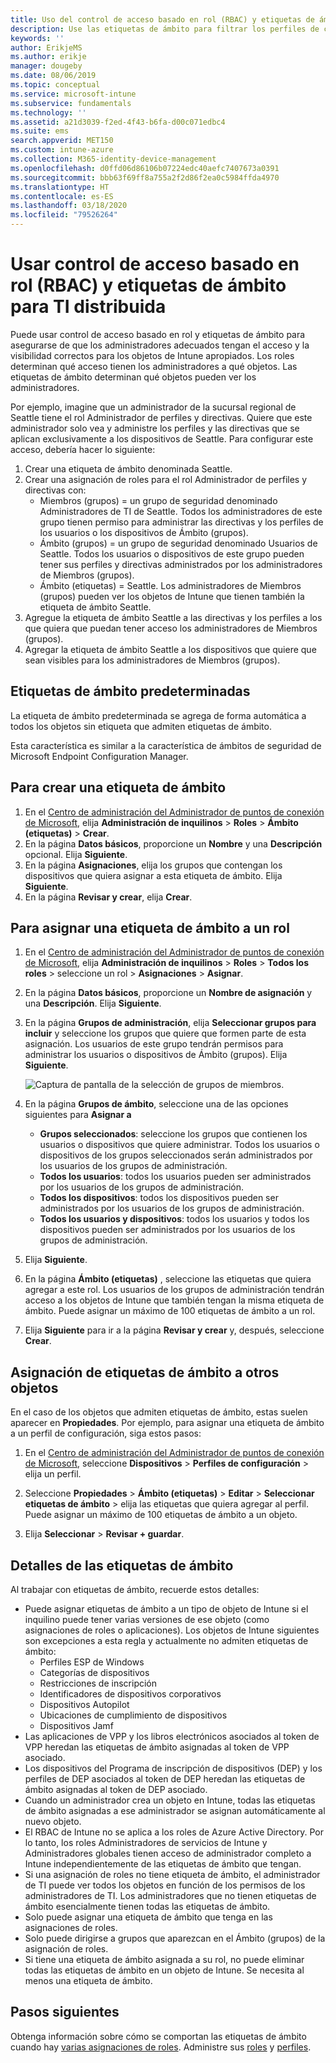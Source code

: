 ```yaml
---
title: Uso del control de acceso basado en rol (RBAC) y etiquetas de ámbito para TI distribuida en Intune | Microsoft Docs
description: Use las etiquetas de ámbito para filtrar los perfiles de configuración por roles específicos.
keywords: ''
author: ErikjeMS
ms.author: erikje
manager: dougeby
ms.date: 08/06/2019
ms.topic: conceptual
ms.service: microsoft-intune
ms.subservice: fundamentals
ms.technology: ''
ms.assetid: a21d3039-f2ed-4f43-b6fa-d00c071edbc4
ms.suite: ems
search.appverid: MET150
ms.custom: intune-azure
ms.collection: M365-identity-device-management
ms.openlocfilehash: d0ffd06d86106b07224edc40aefc7407673a0391
ms.sourcegitcommit: bbb63f69ff8a755a2f2d86f2ea0c5984ffda4970
ms.translationtype: HT
ms.contentlocale: es-ES
ms.lasthandoff: 03/18/2020
ms.locfileid: "79526264"
---
```

# <a name="use-role-based-access-control-rbac-and-scope-tags-for-distributed-it"></a>Usar control de acceso basado en rol (RBAC) y etiquetas de ámbito para TI distribuida

Puede usar control de acceso basado en rol y etiquetas de ámbito para asegurarse de que los administradores adecuados tengan el acceso y la visibilidad correctos para los objetos de Intune apropiados. Los roles determinan qué acceso tienen los administradores a qué objetos. Las etiquetas de ámbito determinan qué objetos pueden ver los administradores.

Por ejemplo, imagine que un administrador de la sucursal regional de Seattle tiene el rol Administrador de perfiles y directivas. Quiere que este administrador solo vea y administre los perfiles y las directivas que se aplican exclusivamente a los dispositivos de Seattle. Para configurar este acceso, debería hacer lo siguiente:

1. Crear una etiqueta de ámbito denominada Seattle.
2. Crear una asignación de roles para el rol Administrador de perfiles y directivas con: 
    - Miembros (grupos) = un grupo de seguridad denominado Administradores de TI de Seattle. Todos los administradores de este grupo tienen permiso para administrar las directivas y los perfiles de los usuarios o los dispositivos de Ámbito (grupos).
    - Ámbito (grupos) = un grupo de seguridad denominado Usuarios de Seattle. Todos los usuarios o dispositivos de este grupo pueden tener sus perfiles y directivas administrados por los administradores de Miembros (grupos). 
    - Ámbito (etiquetas) = Seattle. Los administradores de Miembros (grupos) pueden ver los objetos de Intune que tienen también la etiqueta de ámbito Seattle.
3. Agregue la etiqueta de ámbito Seattle a las directivas y los perfiles a los que quiera que puedan tener acceso los administradores de Miembros (grupos).
4. Agregar la etiqueta de ámbito Seattle a los dispositivos que quiere que sean visibles para los administradores de Miembros (grupos). 

## <a name="default-scope-tag"></a>Etiquetas de ámbito predeterminadas
La etiqueta de ámbito predeterminada se agrega de forma automática a todos los objetos sin etiqueta que admiten etiquetas de ámbito.

Esta característica es similar a la característica de ámbitos de seguridad de Microsoft Endpoint Configuration Manager. 

## <a name="to-create-a-scope-tag"></a>Para crear una etiqueta de ámbito

1. En el [Centro de administración del Administrador de puntos de conexión de Microsoft](https://go.microsoft.com/fwlink/?linkid=2109431), elija **Administración de inquilinos** > **Roles** > **Ámbito (etiquetas)**  > **Crear**.
2. En la página **Datos básicos**, proporcione un **Nombre** y una **Descripción** opcional. Elija **Siguiente**.
3. En la página **Asignaciones**, elija los grupos que contengan los dispositivos que quiera asignar a esta etiqueta de ámbito. Elija **Siguiente**.
4. En la página **Revisar y crear**, elija **Crear**.

## <a name="to-assign-a-scope-tag-to-a-role"></a>Para asignar una etiqueta de ámbito a un rol

1. En el [Centro de administración del Administrador de puntos de conexión de Microsoft](https://go.microsoft.com/fwlink/?linkid=2109431), elija **Administración de inquilinos** > **Roles** > **Todos los roles** > seleccione un rol > **Asignaciones** > **Asignar**.
2. En la página **Datos básicos**, proporcione un **Nombre de asignación** y una **Descripción**. Elija **Siguiente**.
3. En la página **Grupos de administración**, elija **Seleccionar grupos para incluir** y seleccione los grupos que quiere que formen parte de esta asignación. Los usuarios de este grupo tendrán permisos para administrar los usuarios o dispositivos de Ámbito (grupos). Elija **Siguiente**.

    ![Captura de pantalla de la selección de grupos de miembros.](./media/scope-tags/select-member-groups.png)

4. En la página **Grupos de ámbito**, seleccione una de las opciones siguientes para **Asignar a**
    - **Grupos seleccionados**: seleccione los grupos que contienen los usuarios o dispositivos que quiere administrar. Todos los usuarios o dispositivos de los grupos seleccionados serán administrados por los usuarios de los grupos de administración.
    - **Todos los usuarios**: todos los usuarios pueden ser administrados por los usuarios de los grupos de administración.
    - **Todos los dispositivos**: todos los dispositivos pueden ser administrados por los usuarios de los grupos de administración.
    - **Todos los usuarios y dispositivos**: todos los usuarios y todos los dispositivos pueden ser administrados por los usuarios de los grupos de administración.

5. Elija **Siguiente**.
6. En la página **Ámbito (etiquetas)** , seleccione las etiquetas que quiera agregar a este rol. Los usuarios de los grupos de administración tendrán acceso a los objetos de Intune que también tengan la misma etiqueta de ámbito. Puede asignar un máximo de 100 etiquetas de ámbito a un rol.
7. Elija **Siguiente** para ir a la página **Revisar y crear** y, después, seleccione **Crear**.

## <a name="assign-scope-tags-to-other-objects"></a>Asignación de etiquetas de ámbito a otros objetos

En el caso de los objetos que admiten etiquetas de ámbito, estas suelen aparecer en **Propiedades**. Por ejemplo, para asignar una etiqueta de ámbito a un perfil de configuración, siga estos pasos:

1. En el [Centro de administración del Administrador de puntos de conexión de Microsoft](https://go.microsoft.com/fwlink/?linkid=2109431), seleccione **Dispositivos** > **Perfiles de configuración** > elija un perfil.

2. Seleccione **Propiedades** > **Ámbito (etiquetas)**  > **Editar** > **Seleccionar etiquetas de ámbito** > elija las etiquetas que quiera agregar al perfil. Puede asignar un máximo de 100 etiquetas de ámbito a un objeto.
4. Elija **Seleccionar** > **Revisar + guardar**.

## <a name="scope-tag-details"></a>Detalles de las etiquetas de ámbito
Al trabajar con etiquetas de ámbito, recuerde estos detalles: 

- Puede asignar etiquetas de ámbito a un tipo de objeto de Intune si el inquilino puede tener varias versiones de ese objeto (como asignaciones de roles o aplicaciones).
  Los objetos de Intune siguientes son excepciones a esta regla y actualmente no admiten etiquetas de ámbito:
    - Perfiles ESP de Windows
    - Categorías de dispositivos
    - Restricciones de inscripción
    - Identificadores de dispositivos corporativos
    - Dispositivos Autopilot
    - Ubicaciones de cumplimiento de dispositivos
    - Dispositivos Jamf
- Las aplicaciones de VPP y los libros electrónicos asociados al token de VPP heredan las etiquetas de ámbito asignadas al token de VPP asociado.
- Los dispositivos del Programa de inscripción de dispositivos (DEP) y los perfiles de DEP asociados al token de DEP heredan las etiquetas de ámbito asignadas al token de DEP asociado.
- Cuando un administrador crea un objeto en Intune, todas las etiquetas de ámbito asignadas a ese administrador se asignan automáticamente al nuevo objeto.
- El RBAC de Intune no se aplica a los roles de Azure Active Directory. Por lo tanto, los roles Administradores de servicios de Intune y Administradores globales tienen acceso de administrador completo a Intune independientemente de las etiquetas de ámbito que tengan.
- Si una asignación de roles no tiene etiqueta de ámbito, el administrador de TI puede ver todos los objetos en función de los permisos de los administradores de TI. Los administradores que no tienen etiquetas de ámbito esencialmente tienen todas las etiquetas de ámbito.
- Solo puede asignar una etiqueta de ámbito que tenga en las asignaciones de roles.
- Solo puede dirigirse a grupos que aparezcan en el Ámbito (grupos) de la asignación de roles.
- Si tiene una etiqueta de ámbito asignada a su rol, no puede eliminar todas las etiquetas de ámbito en un objeto de Intune. Se necesita al menos una etiqueta de ámbito.

## <a name="next-steps"></a>Pasos siguientes

Obtenga información sobre cómo se comportan las etiquetas de ámbito cuando hay [varias asignaciones de roles](role-based-access-control.md#multiple-role-assignments).
Administre sus [roles](role-based-access-control.md) y [perfiles](../configuration/device-profile-assign.md).


